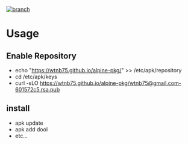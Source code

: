 [![branch](https://github.com/wtnb75/alpine-pkg/actions/workflows/branch.yml/badge.svg)](https://github.com/wtnb75/alpine-pkg/actions/workflows/branch.yml)

# Usage

## Enable Repository

- echo "https://wtnb75.github.io/alpine-pkg/" >> /etc/apk/repository
- cd /etc/apk/keys
- curl -sLO https://wtnb75.github.io/alpine-pkg/wtnb75@gmail.com-601572c5.rsa.pub

## install

- apk update
- apk add dool
- etc...
